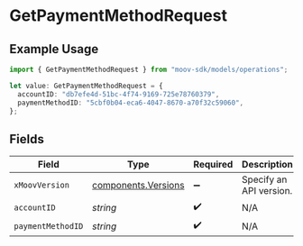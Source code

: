 # GetPaymentMethodRequest

## Example Usage

```typescript
import { GetPaymentMethodRequest } from "moov-sdk/models/operations";

let value: GetPaymentMethodRequest = {
  accountID: "db7efe4d-51bc-4f74-9169-725e78760379",
  paymentMethodID: "5cbf0b04-eca6-4047-8670-a70f32c59060",
};
```

## Fields

| Field                                                      | Type                                                       | Required                                                   | Description                                                |
| ---------------------------------------------------------- | ---------------------------------------------------------- | ---------------------------------------------------------- | ---------------------------------------------------------- |
| `xMoovVersion`                                             | [components.Versions](../../models/components/versions.md) | :heavy_minus_sign:                                         | Specify an API version.                                    |
| `accountID`                                                | *string*                                                   | :heavy_check_mark:                                         | N/A                                                        |
| `paymentMethodID`                                          | *string*                                                   | :heavy_check_mark:                                         | N/A                                                        |